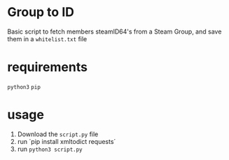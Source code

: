 # Group to ID

Basic script to fetch members steamID64's from a Steam Group, and save them in a `whitelist.txt` file

# requirements

`python3`
`pip`

# usage

1. Download the `script.py` file
2. run ´pip install xmltodict requests´
3. run `python3 script.py`
